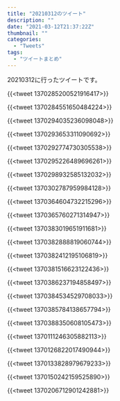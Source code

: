 ```yaml
---
title: "20210312のツイート"
description: ""
date: "2021-03-12T21:37:22Z"
thumbnail: ""
categories:
  - "Tweets"
tags:
  - "ツイートまとめ"
---
```

20210312に行ったツイートです。
<!--more-->
{{<tweet 1370285200521916417>}}

{{<tweet 1370284551650484224>}}

{{<tweet 1370294035236098048>}}

{{<tweet 1370293653311090692>}}

{{<tweet 1370292774730305538>}}

{{<tweet 1370295226489696261>}}

{{<tweet 1370298932585132032>}}

{{<tweet 1370302787959984128>}}

{{<tweet 1370364604732215296>}}

{{<tweet 1370365760271314947>}}

{{<tweet 1370383019651911681>}}

{{<tweet 1370382888819060744>}}

{{<tweet 1370382412195106819>}}

{{<tweet 1370381516623122436>}}

{{<tweet 1370386237194858497>}}

{{<tweet 1370384534529708033>}}

{{<tweet 1370385784138657794>}}

{{<tweet 1370388350608105473>}}

{{<tweet 1370111246305882113>}}

{{<tweet 1370126822017490944>}}

{{<tweet 1370133828979679233>}}

{{<tweet 1370150242159525890>}}

{{<tweet 1370206712901242881>}}

